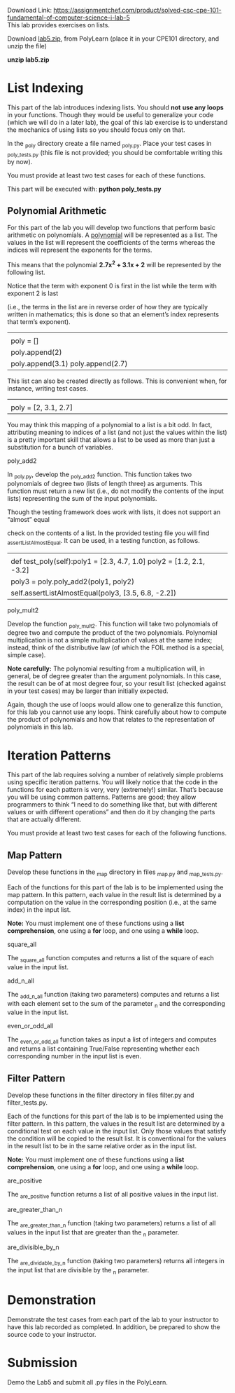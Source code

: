 Download Link: https://assignmentchef.com/product/solved-csc-cpe-101-fundamental-of-computer-science-i-lab-5
<br>
This lab provides exercises on lists.

Download <u>lab5.zip</u>, from PolyLearn (place it in your CPE101 directory, and unzip the file)<strong>  </strong>

<strong>            unzip  lab5.zip </strong>

<h1>List Indexing</h1>

This part of the lab introduces indexing lists. You should <strong>not</strong> <strong>use any loops</strong> in your functions. Though they would be useful to generalize your code (which we will do in a later lab), the goal of this lab exercise is to understand the mechanics of using lists so you should focus only on that.

In the <sub>poly</sub> directory create a file named <sub>poly.py</sub>. Place your test cases in <sub>poly_tests.py</sub> (this file is not provided; you should be comfortable writing this by now).

You must provide at least two test cases for each of these functions.

This part will be executed with: <strong>python poly_tests.py</strong>

<h2>Polynomial Arithmetic</h2>

For this part of the lab you will develop two functions that perform basic arithmetic on polynomials. A <a href="https://en.wikipedia.org/wiki/Polynomial">polynomial</a> will be represented as a list. The values in the list will represent the coefficients of the terms whereas the indices will represent the exponents for the terms.

This means that the polynomial <strong>2.7x<sup>2</sup> + 3.1x + 2</strong> will be represented by the following list.

Notice that the term with exponent 0 is first in the list while the term with exponent 2 is last

(i.e., the terms in the list are in reverse order of how they are typically written in mathematics; this is done so that an element’s index represents that term’s exponent).

<table width="634">

 <tbody>

  <tr>

   <td width="634"> </td>

  </tr>

  <tr>

   <td width="634">   poly = []</td>

  </tr>

  <tr>

   <td width="634">   poly.append(2)</td>

  </tr>

  <tr>

   <td width="634">   poly.append(3.1)    poly.append(2.7)</td>

  </tr>

 </tbody>

</table>

This list can also be created directly as follows. This is convenient when, for instance, writing test cases.

<table width="634">

 <tbody>

  <tr>

   <td width="634"> </td>

  </tr>

  <tr>

   <td width="634">   poly = [2, 3.1, 2.7]</td>

  </tr>

 </tbody>

</table>

You may think this mapping of a polynomial to a list is a bit odd. In fact, attributing meaning to indices of a list (and not just the values within the list) is a pretty important skill that allows a list to be used as more than just a substitution for a bunch of variables.

poly_add2

In <sub>poly.py</sub>, develop the <sub>poly_add2</sub> function. This function takes two polynomials of degree two (lists of length three) as arguments. This function must return a new list (i.e., do not modify the contents of the input lists) representing the sum of the input polynomials.

Though the testing framework does work with lists, it does not support an “almost” equal

check on the contents of a list. In the provided testing file you will find <sub>assertListAlmostEqual</sub>. It can be used, in a testing function, as follows.

<table width="634">

 <tbody>

  <tr>

   <td width="634"> </td>

  </tr>

  <tr>

   <td width="634">   def test_poly(self):poly1 = [2.3, 4.7, 1.0]       poly2 = [1.2, 2.1, -3.2]</td>

  </tr>

  <tr>

   <td width="634">      poly3 = poly.poly_add2(poly1, poly2)</td>

  </tr>

  <tr>

   <td width="634">      self.assertListAlmostEqual(poly3, [3.5, 6.8, -2.2])</td>

  </tr>

 </tbody>

</table>

poly_mult2

Develop the function <sub>poly_mult2</sub>. This function will take two polynomials of degree two and compute the product of the two polynomials. Polynomial multiplication is not a simple multiplication of values at the same index; instead, think of the distributive law (of which the FOIL method is a special, simple case).

<strong>Note carefully:</strong> The polynomial resulting from a multiplication will, in general, be of degree greater than the argument polynomials. In this case, the result can be of at most degree four, so your result list (checked against in your test cases) may be larger than initially expected.

Again, though the use of loops would allow one to generalize this function, for this lab you cannot use any loops. Think carefully about how to compute the product of polynomials and how that relates to the representation of polynomials in this lab.










<h1>Iteration Patterns</h1>

This part of the lab requires solving a number of relatively simple problems using specific iteration patterns. You will likely notice that the code in the functions for each pattern is very, very (extremely!) similar. That’s because you will be using common patterns. Patterns are good; they allow programmers to think “I need to do something like that, but with different values or with different operations” and then do it by changing the parts that are actually different.

You must provide at least two test cases for each of the following functions.

<h2>Map Pattern</h2>

Develop these functions in the <sub>map</sub> directory in files <sub>map.py</sub> and <sub>map_tests.py</sub>.

Each of the functions for this part of the lab is to be implemented using the map pattern. In this pattern, each value in the result list is determined by a computation on the value in the corresponding position (i.e., at the same index) in the input list.

<strong>Note:</strong> You must implement one of these functions using a <strong>list comprehension</strong>, one using a <strong>for</strong> loop, and one using a <strong>while</strong> loop.

square_all

The <sub>square_all</sub> function computes and returns a list of the square of each value in the input list.

add_n_all

The <sub>add_n_all</sub> function (taking two parameters) computes and returns a list with each element set to the sum of the parameter <sub>n</sub> and the corresponding value in the input list.

even_or_odd_all

The <sub>even_or_odd_all</sub> function takes as input a list of integers and computes and returns a list containing True/False representing whether each corresponding number in the input list is even.

<h2>Filter Pattern</h2>

Develop these functions in the filter directory in files filter.py and filter_tests.py.

Each of the functions for this part of the lab is to be implemented using the filter pattern. In this pattern, the values in the result list are determined by a conditional test on each value in the input list. Only those values that satisfy the condition will be copied to the result list. It is conventional for the values in the result list to be in the same relative order as in the input list.

<strong>Note:</strong> You must implement one of these functions using a <strong>list comprehension</strong>, one using a <strong>for</strong> loop, and one using a <strong>while</strong> loop.

are_positive

The <sub>are_positive</sub> function returns a list of all positive values in the input list.

are_greater_than_n

The <sub>are_greater_than_n</sub> function (taking two parameters) returns a list of all values in the input list that are greater than the <sub>n</sub> parameter.

are_divisible_by_n

The <sub>are_dividable_by_n</sub> function (taking two parameters) returns all integers in the input list that are divisible by the <sub>n</sub> parameter.

<h1>Demonstration</h1>

Demonstrate the test cases from each part of the lab to your instructor to have this lab recorded as completed. In addition, be prepared to show the source code to your instructor.

<h1>Submission</h1>

Demo the Lab5 and submit all .py files in the PolyLearn.



